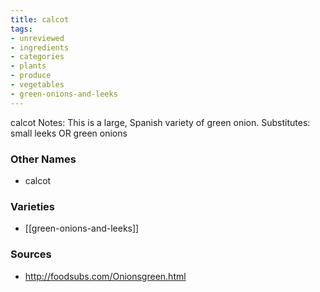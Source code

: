 ```yaml
---
title: calcot
tags:
- unreviewed
- ingredients
- categories
- plants
- produce
- vegetables
- green-onions-and-leeks
---
```

calcot Notes: This is a large, Spanish variety of green onion. Substitutes: small leeks OR green onions

### Other Names

* calcot

### Varieties

* [[green-onions-and-leeks]]

### Sources
* http://foodsubs.com/Onionsgreen.html
